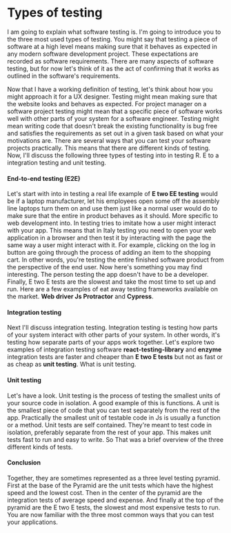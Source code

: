 # Types of testing
I am going to explain what software testing is. I'm going to introduce you to the three most used types of testing. You might say that testing a piece of software at a high level means making sure that it behaves as expected in any modern software development project. These expectations are recorded as software requirements. There are many aspects of software testing, but for now let's think of it as the act of confirming that it works as outlined in the software's requirements. 

Now that I have a working definition of testing, let's think about how you might approach it for a UX designer. Testing might mean making sure that the website looks and behaves as expected. For project manager on a software project testing might mean that a specific piece of software works well with other parts of your system for a software engineer. Testing might mean writing code that doesn't break the existing functionality is bug free and satisfies the requirements as set out in a given task based on what your motivations are. There are several ways that you can test your software projects practically. This means that there are different kinds of testing. Now, I'll discuss the following three types of testing into in testing R. E to a integration testing and unit testing.

#### End-to-end testing (E2E)
Let's start with into in testing a real life example of **E two EE testing** would be if a laptop manufacturer, let his employees open some off the assembly line laptops turn them on and use them just like a normal user would do to make sure that the entire in product behaves as it should. More specific to web development into. In testing tries to imitate how a user might interact with your app. This means that in Italy testing you need to open your web application in a browser and then test it by interacting with the page the same way a user might interact with it. For example, clicking on the log in button are going through the process of adding an item to the shopping cart. In other words, you're testing the entire finished software product from the perspective of the end user. Now here's something you may find interesting. The person testing the app doesn't have to be a developer. Finally, E two E tests are the slowest and take the most time to set up and run. Here are a few examples of eat away testing frameworks available on the market. **Web driver Js Protractor** and **Cypress**.

#### Integration testing
Next I'll discuss integration testing. Integration testing is testing how parts of your system interact with other parts of your system. In other words, it's testing how separate parts of your apps work together. Let's explore two examples of integration testing software **react-testing-library** and **enzyme** integration tests are faster and cheaper than **E two E tests** but not as fast or as cheap as **unit testing**. What is unit testing.

#### Unit testing
Let's have a look. Unit testing is the process of testing the smallest units of your source code in isolation. A good example of this is functions. A unit is the smallest piece of code that you can test separately from the rest of the app. Practically the smallest unit of testable code in Js is usually a function or a method. Unit tests are self contained. They're meant to test code in isolation, preferably separate from the rest of your app. This makes unit tests fast to run and easy to write. So That was a brief overview of the three different kinds of tests.

#### Conclusion
Together, they are sometimes represented as a three level testing pyramid. First at the base of the Pyramid are the unit tests which have the highest speed and the lowest cost. Then in the center of the pyramid are the integration tests of average speed and expense. And finally at the top of the pyramid are the E two E tests, the slowest and most expensive tests to run. You are now familiar with the three most common ways that you can test your applications.